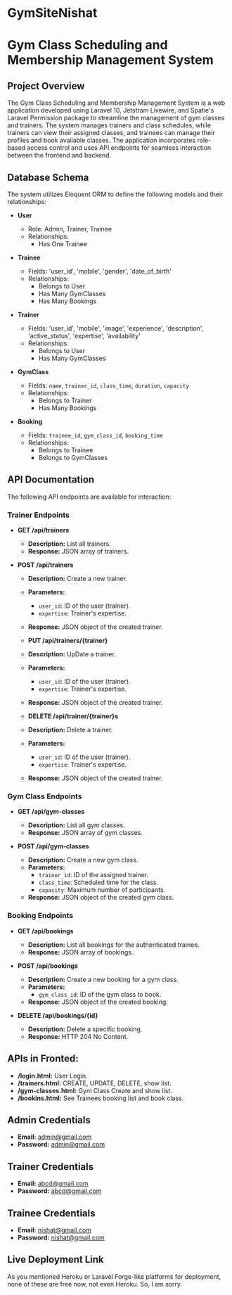 # GymSiteNishat

# Gym Class Scheduling and Membership Management System

## Project Overview
The Gym Class Scheduling and Membership Management System is a web application developed using Laravel 10, Jetstram Livewire, and Spatie's Laravel Permission package to streamline the management of gym classes and trainers. The system manages trainers and class schedules, while trainers can view their assigned classes, and trainees can manage their profiles and book available classes. The application incorporates role-based access control and uses API endpoints for seamless interaction between the frontend and backend.

## Database Schema
The system utilizes Eloquent ORM to define the following models and their relationships:

- **User**
  - Role: Admin, Trainer, Trainee
  - Relationships:
    - Has One Trainee
   
- **Trainee**
  - Fields: 'user_id', 'mobile', 'gender', 'date_of_birth'
  - Relationships:
    - Belongs to User
    - Has Many GymClasses
    - Has Many Bookings

- **Trainer**
  - Fields: 'user_id', 'mobile', 'image', 'experience', 'description', 'active_status', 'expertise', 'availability'
  - Relationships:
    - Belongs to User
    - Has Many GymClasses

- **GymClass**
  - Fields: `name`, `trainer_id`, `class_time`, `duration`, `capacity`
  - Relationships:
    - Belongs to Trainer
    - Has Many Bookings

- **Booking**
  - Fields: `trainee_id`, `gym_class_id`, `booking_time`
  - Relationships:
    - Belongs to Trainee
    - Belongs to GymClasses

## API Documentation
The following API endpoints are available for interaction:

### Trainer Endpoints
- **GET /api/trainers**
  - **Description:** List all trainers.
  - **Response:** JSON array of trainers.

- **POST /api/trainers**
  - **Description:** Create a new trainer.
  - **Parameters:** 
    - `user_id`: ID of the user (trainer).
    - `expertise`: Trainer's expertise.
  - **Response:** JSON object of the created trainer.
 
  - **PUT /api/trainers/{trainer}**
  - **Description:** UpDate a trainer.
  - **Parameters:** 
    - `user_id`: ID of the user (trainer).
    - `expertise`: Trainer's expertise.
  - **Response:** JSON object of the created trainer.
 
  - **DELETE /api/trainer/{trainer}s**
  - **Description:** Delete a trainer.
  - **Parameters:** 
    - `user_id`: ID of the user (trainer).
    - `expertise`: Trainer's expertise.
  - **Response:** JSON object of the created trainer.

### Gym Class Endpoints
- **GET /api/gym-classes**
  - **Description:** List all gym classes.
  - **Response:** JSON array of gym classes.

- **POST /api/gym-classes**
  - **Description:** Create a new gym class.
  - **Parameters:** 
    - `trainer_id`: ID of the assigned trainer.
    - `class_time`: Scheduled time for the class.
    - `capacity`: Maximum number of participants.
  - **Response:** JSON object of the created gym class.

### Booking Endpoints
- **GET /api/bookings**
  - **Description:** List all bookings for the authenticated trainee.
  - **Response:** JSON array of bookings.

- **POST /api/bookings**
  - **Description:** Create a new booking for a gym class.
  - **Parameters:** 
    - `gym_class_id`: ID of the gym class to book.
  - **Response:** JSON object of the created booking.

- **DELETE /api/bookings/{id}**
  - **Description:** Delete a specific booking.
  - **Response:** HTTP 204 No Content.

## APIs in Fronted:
- **/login.html:** User Login.
- **/trainers.html:** CREATE, UPDATE, DELETE, show list.
- **/gym-classes.html:** Gym Class Create and show list.
- **/bookins.html:** See Trainees booking list and book class.


## Admin Credentials
- **Email:** admin@gmail.com
- **Password:** admin@gmail.com

## Trainer Credentials
- **Email:** abcd@gmail.com
- **Password:** abcd@gmail.com

## Trainee Credentials
- **Email:** nishat@gmail.com
- **Password:** nishat@gmail.com

## Live Deployment Link
As you mentioned Heroku or Laravel Forge-like platforms for deployment, none of these are free now, not even Heroku. So, I am sorry.

